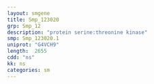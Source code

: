 ```yaml
---
layout: smgene
title: Smp_123020
grp: Smp_12
description: "protein serine:threonine kinase"
smp: Smp_123020.1
uniprot: "G4VCH9"
length:  2655
cdd: "ns"
kk: ns
categories: sm
---
```

